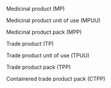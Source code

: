 Medicinal product (MP)

Medicinal product unit of use (MPUU)

Medicinal product pack (MPP)

Trade product (TP)

Trade product unit of use (TPUU)

Trade product pack (TPP)

Containered trade product pack (CTPP)